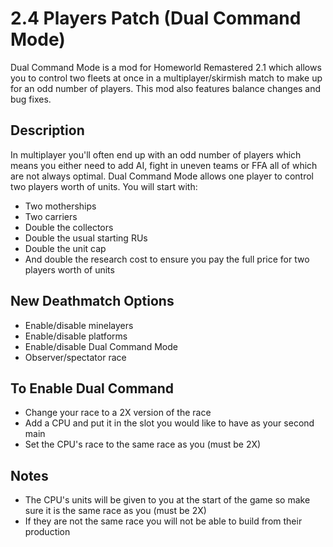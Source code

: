 # 2.4 Players Patch (Dual Command Mode)
Dual Command Mode is a mod for Homeworld Remastered 2.1 which allows you to control two fleets at once in a multiplayer/skirmish match to make up for an odd number of players. This mod also features balance changes and bug fixes.

## Description
In multiplayer you'll often end up with an odd number of players which means you either need to add AI, fight in uneven teams or FFA all of which are not always optimal. 
Dual Command Mode allows one player to control two players worth of units. You will start with:
- Two motherships
- Two carriers
- Double the collectors
- Double the usual starting RUs
- Double the unit cap
- And double the research cost to ensure you pay the full price for two players worth of units

## New Deathmatch Options
- Enable/disable minelayers
- Enable/disable platforms
- Enable/disable Dual Command Mode
- Observer/spectator race

## To Enable Dual Command
- Change your race to a 2X version of the race
- Add a CPU and put it in the slot you would like to have as your second main
- Set the CPU's race to the same race as you (must be 2X)

## Notes
- The CPU's units will be given to you at the start of the game so make sure it is the same race as you (must be 2X)
- If they are not the same race you will not be able to build from their production
